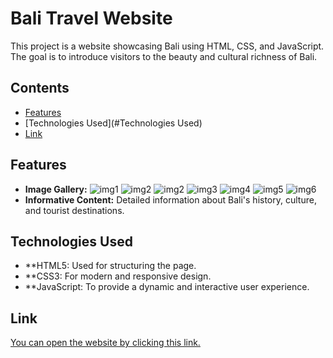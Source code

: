 # Bali Travel Website

This project is a website showcasing Bali using HTML, CSS, and JavaScript. The goal is to introduce visitors to the beauty and cultural richness of Bali.

## Contents

- [Features](#Features)
- [Technologies Used](#Technologies Used)
- [Link](#link)


## Features

- **Image Gallery:** 
  ![img1](https://github.com/MerveAltnsk/Travel-Bali-Website/assets/53054140/37fc5bc3-3589-4fa6-b635-6c5a1f5201cd)
  ![img2](https://github.com/MerveAltnsk/Travel-Bali-Website/assets/53054140/f68d045d-6ab8-40af-af33-333d4d6e86f7)
  ![img2](https://github.com/user-attachments/assets/30f7e4c8-8c42-4ecc-8ff5-ecb998d63bc3)
  ![img3](https://github.com/MerveAltnsk/Travel-Bali-Website/assets/53054140/598ec1d0-23d3-4f75-a564-981b18cdea36)
  ![img4](https://github.com/MerveAltnsk/Travel-Bali-Website/assets/53054140/8940059e-c15e-455f-8b7e-2912b7d3a647)
  ![img5](https://github.com/MerveAltnsk/Travel-Bali-Website/assets/53054140/1aba7b91-df9c-40ae-a395-563d9882b053)
  ![img6](https://github.com/MerveAltnsk/Travel-Bali-Website/assets/53054140/7c18e903-891e-484b-8c06-da9880b930bb)
- **Informative Content:** Detailed information about Bali's history, culture, and tourist destinations.
  


## Technologies Used

- **HTML5: Used for structuring the page.
- **CSS3: For modern and responsive design.
- **JavaScript: To provide a dynamic and interactive user experience.

## Link

[You can open the website by clicking this link.](https://mervealtnsk.github.io/Travel-Bali-Website/)
